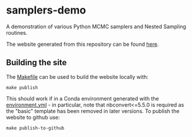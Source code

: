 # samplers-demo

A demonstration of various Python MCMC samplers and Nested Sampling routines.

The website generated from this repository can be found [here](http://mattpitkin.github.io/samplers-demo/).

## Building the site

The [Makefile](Makefile) can be used to build the website locally with:

```
make publish
```

This should work if in a Conda environment generated with the [environment.yml](environment.yml) - in particular, note that nbconvert<=5.5.0 is required as the "basic" template has been removed in later versions. To publish the website to github use:

```
make publish-to-github
```
